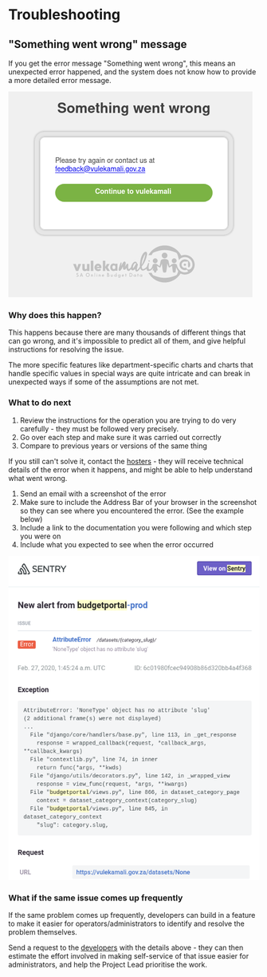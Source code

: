 # Troubleshooting

## "Something went wrong" message

If you get the error message "Something went wrong", this means an unexpected error happened, and the system does not know how to provide a more detailed error message.

![](../.gitbook/assets/screenshot_2020-03-26_11-18-14.png)

### Why does this happen?

This happens because there are many thousands of different things that can go wrong, and it's impossible to predict all of them, and give helpful instructions for resolving the issue.

The more specific features like department-specific charts and charts that handle specific values in special ways are quite intricate and can break in unexpected ways if some of the assumptions are not met.

### What to do next

1. Review the instructions for the operation you are trying to do very carefully - they must be followed very precisely.
2. Go over each step and make sure it was carried out correctly
3. Compare to previous years or versions of the same thing

If you still can't solve it, contact the [hosters](../#roles) - they will receive technical details of the error when it happens, and might be able to help understand what went wrong.

1. Send an email with a screenshot of the error
2. Make sure to include the Address Bar of your browser in the screenshot so they can see where you encountered the error. \(See the example below\)
3. Include a link to the documentation you were following and which step you were on
4. Include what you expected to see when the error occurred

![Example of technical details received by the hosters](../.gitbook/assets/screenshot_2020-03-26_11-33-57.png)

### What if the same issue comes up frequently

If the same problem comes up frequently, developers can build in a feature to make it easier for operators/administrators to identify and resolve the problem themselves.

Send a request to the [developers](../#roles) with the details above - they can then estimate the effort involved in making self-service of that issue easier for administrators, and help the Project Lead prioritise the work.

